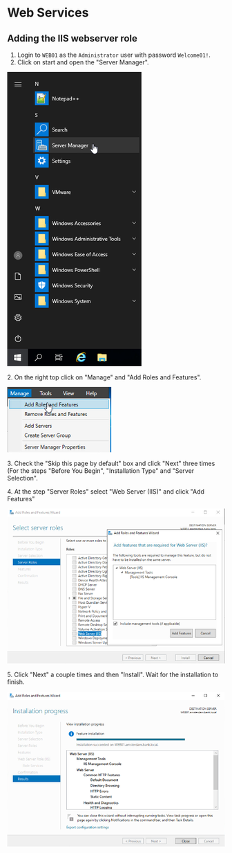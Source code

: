# Web Services

## Adding the IIS webserver role

1. Login to `WEB01` as the `Administrator` user with password `Welcome01!`.
2. Click on start and open the "Server Manager".

![](<../../../.gitbook/assets/image (1).png>)

2\. On the right top click on "Manage" and "Add Roles and Features".

![](<../../../.gitbook/assets/image (27).png>)

3\. Check the "Skip this page by default" box and click "Next" three times (For the steps "Before You Begin", "Installation Type" and "Server Selection".

4\. At the step "Server Roles" select "Web Server (IIS)" and click "Add Features"

![](<../../../.gitbook/assets/image (46).png>)

5\. Click "Next" a couple times and then "Install". Wait for the installation to finish.

![](<../../../.gitbook/assets/image (12).png>)
